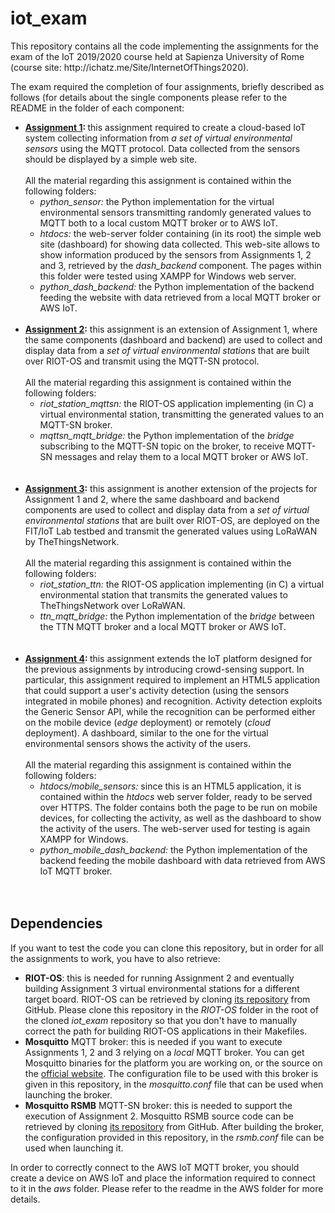 <h1>iot_exam</h1>
This repository contains all the code implementing the assignments for the exam of the IoT 2019/2020 course held at
Sapienza University of Rome (course site: http://ichatz.me/Site/InternetOfThings2020).

The exam required the completion of four assignments, briefly described as follows (for details about the single 
components please refer to the README in the folder of each component:
<ul>
    <li><b><a href="http://ichatz.me/Site/InternetOfThings2020-Assignment1">Assignment 1</a>: </b> this assignment 
    required to create a cloud-based IoT system collecting information from <em>
    a set of virtual environmental sensors</em> using the MQTT protocol. Data collected from the sensors should be 
    displayed by a simple web site. <br/><br/>All the material regarding this assignment is contained within the 
    following folders:
    <ul>
    <li><em>python_sensor: </em> the Python implementation for the virtual environmental sensors transmitting randomly 
    generated values to MQTT both to a local custom MQTT broker or to AWS IoT.</li>
    <li><em>htdocs: </em> the web-server folder containing (in its root) the simple web site (dashboard) for showing data collected.
    This web-site allows to show information produced by the sensors from Assignments 1, 2 and 3, retrieved by the <em>
    dash_backend</em> component. The pages within this folder were tested using XAMPP for Windows web server.
    </li>
    <li><em>python_dash_backend: </em> the Python implementation of the backend feeding the website with data retrieved from a 
    local MQTT broker or AWS IoT.
    <br/><br/></li>
    </ul></li>
    <li><b><a href="http://ichatz.me/Site/InternetOfThings2020-Assignment2">Assignment 2</a>:</b> this assignment 
    is an extension of Assignment 1, where the same components (dashboard and backend) are used to collect and display 
    data from a <em>set of virtual environmental stations </em> that are built over RIOT-OS and transmit using the 
    MQTT-SN protocol. <br/><br/>All the material regarding this assignment is contained within the following folders:
    <ul>
        <li><em>riot_station_mqttsn: </em> the RIOT-OS application implementing (in C) a virtual environmental station, 
        transmitting the generated values to an MQTT-SN broker.</li>
        <li><em>mqttsn_mqtt_bridge: </em> the Python implementation of the <em>bridge</em> subscribing to the MQTT-SN
        topic on the broker, to receive MQTT-SN messages and relay them to a local MQTT broker or AWS IoT.</li>
    </ul> 
    <br/><br/></li>
    <li><b><a href="http://ichatz.me/Site/InternetOfThings2020-Assignment3">Assignment 3</a>:</b> this assignment
    is another extension of the projects for Assignment 1 and 2, where the same dashboard and backend components are
    used to collect and display data from a <em>set of virtual environmental stations </em> that are built over RIOT-OS,
    are deployed on the FIT/IoT Lab testbed and transmit the generated values using LoRaWAN by TheThingsNetwork.
    <br/><br/>All the material regarding this assignment is contained within the following folders:
    <ul>
        <li><em>riot_station_ttn: </em> the RIOT-OS application implementing (in C) a virtual environmental station that
        transmits the generated values to TheThingsNetwork over LoRaWAN.</li>
        <li><em>ttn_mqtt_bridge: </em> the Python implementation of the <em>bridge</em> between the TTN MQTT broker and 
        a local MQTT broker or AWS IoT.</li>
    </ul>
    <br/><br/></li>
    <li><b><a href="http://ichatz.me/Site/InternetOfThings2020-Assignment4">Assignment 4</a>: </b> this assignment 
    extends the IoT platform designed for the previous assignments by introducing crowd-sensing support. In particular, 
    this assignment required to implement an HTML5 application that could support a user's activity detection (using 
    the sensors integrated in mobile phones) and 
    recognition. Activity detection exploits the Generic Sensor API, while the recognition can be performed either
    on the mobile device (<em>edge</em> deployment) or remotely (<em>cloud</em> deployment). A dashboard, similar to the
    one for the virtual environmental sensors shows the activity of the users.
    <br/><br/>All the material regarding this assignment is contained within the following folders:
    <ul>
        <li><em>htdocs/mobile_sensors: </em> since this is an HTML5 application, it is contained within the <em>
        htdocs</em> web server folder, ready to be served over HTTPS. The folder contains both the page to be run
        on mobile devices, for collecting the activity, as well as the dashboard to show the activity of the users.
        The web-server used for testing is again XAMPP for Windows.</li>
        <li><em>python_mobile_dash_backend: </em> the Python implementation of the backend feeding the mobile dashboard
         with data retrieved from AWS IoT MQTT broker.</li>
    </ul>
    <br/><br/></li>
</ul>
<h2>Dependencies</h2>
If you want to test the code you can clone this repository, but in order for all the assignments to work, you have to
also retrieve:
<ul>
    <li><b>RIOT-OS</b>: this is needed for running Assignment 2 and eventually building Assignment 3 virtual 
    environmental stations for a different target board. RIOT-OS can be retrieved by cloning 
    <a href="https://github.com/RIOT-OS/RIOT.git">its repository</a> from GitHub. Please clone this repository in the 
    <em>RIOT-OS</em> folder in the root of the cloned <em>iot_exam</em> repository so that you don't have to manually 
    correct the path for building RIOT-OS applications in their Makefiles.</li>
    <li><b>Mosquitto</b> MQTT broker: this is needed if you want to execute Assignments 1, 2 and 3 relying on a 
    <em>local</em> MQTT broker. You can get Mosquitto binaries for the platform you are working on, or the source on the
    <a href="https://mosquitto.org/download/">official website</a>. The configuration file to be used with this broker 
    is given in this repository, in the <em>mosquitto.conf</em> file that can be used when launching the broker.</li>
    <li><b>Mosquitto RSMB</b> MQTT-SN broker: this is needed to support the execution of Assignment 2. Mosquitto RSMB
    source code can be retrieved by cloning <a href="https://github.com/eclipse/mosquitto.rsmb.git">its repository</a> 
    from GitHub. After building the broker, the configuration provided in this repository, in the <em>rsmb.conf</em> file
    can be used when launching it.</li>
</ul>
In order to correctly connect to the AWS IoT MQTT broker, you should create a device on AWS IoT and place the 
information required to connect to it in the <em>aws</em> folder. Please refer to the readme in the AWS folder for more 
details.

